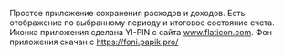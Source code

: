 Простое приложение сохранения расходов и доходов. Есть отображение по выбранному периоду и итоговое состояние счета. Иконка приложения сделана YI-PIN  с  сайта www.flaticon.com. Фон приложения скачан с https://foni.papik.pro/
